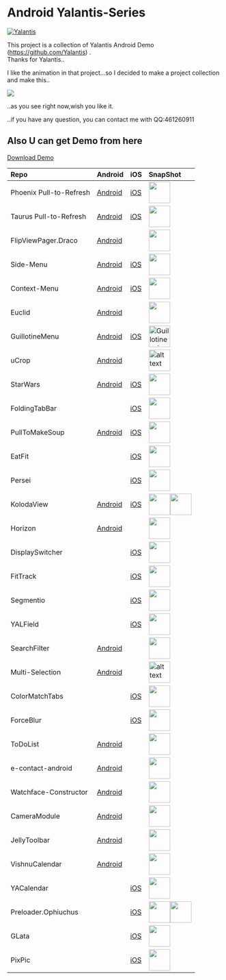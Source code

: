 # Android Yalantis-Series
[![Yalantis](https://raw.githubusercontent.com/Yalantis/GuillotineMenu-Android/master/made-in-yalantis.png)](https://yalantis.com/?utm_source=github)

This project is a collection of Yalantis Android Demo (https://github.com/Yalantis) .<br>
Thanks for Yalantis..<br>

I like the animation in that project...so I decided to make a project collection and make this..<br>

![](https://github.com/5peak2me/Yalantis-Series/blob/master/demo.gif)

..as you see right now,wish you like it.

..if you have any question, you can contact me with QQ:461260911

## Also U can get Demo from here

[Download Demo](https://raw.githubusercontent.com/5peak2me/Yalantis-Series/master/demo/demo.apk)

| Repo                    | Android                                                      | iOS                                                          | SnapShot                                                     |
| :---------------------- | :----------------------------------------------------------- | :----------------------------------------------------------- | :----------------------------------------------------------- |
| Phoenix Pull-to-Refresh | [Android](https://github.com/Yalantis/Phoenix)               | [iOS](https://github.com/Yalantis/Pull-to-Refresh.Rentals-iOS) | <img src="https://cdn.dribbble.com/users/125056/screenshots/1650317/realestate-pull_1-2-3.gif" style="width:50;height:50" /> |
| Taurus Pull-to-Refresh  | [Android](https://github.com/Yalantis/Taurus)                | [iOS](https://github.com/Yalantis/PullToMakeFlight)          | <img src="https://raw.githubusercontent.com/Yalantis/PullToMakeFlight/master/PullToMakeFlightDemo/Resources/tours-pull-airplane.gif" style="width:50;height:50" /> |
| FlipViewPager.Draco     | [Android](https://github.com/Yalantis/FlipViewPager.Draco)   |                                                              | <img src="https://cdn.dribbble.com/users/125056/screenshots/1758298/99miles-find-friends-interface-animation.gif" style="width:50;height:50" /> |
| Side-Menu               | [Android](https://github.com/Yalantis/Side-Menu.Android)     | [iOS](https://github.com/Yalantis/Side-Menu.iOS)             | <img src="https://camo.githubusercontent.com/0f9d3d408c2124ac66407dd84c0bfa35d9c08c1d/68747470733a2f2f63646e2e6472696262626c652e636f6d2f75736572732f3132353035362f73637265656e73686f74732f313638393932322f6576656e74732d6d656e755f312d312d362e676966" style="width:50;height:50" /> |
| Context-Menu            | [Android](https://github.com/Yalantis/Context-Menu.Android)  | [iOS](https://github.com/Yalantis/Context-Menu.iOS)          | <img src="https://camo.githubusercontent.com/34af2f392488fffc63082b9f4d0b34f40427b6de/68747470733a2f2f63646e2e6472696262626c652e636f6d2f75736572732f3132353035362f73637265656e73686f74732f313738353237342f39396d696c65732d70726f66696c652d6c696768745f312d312d342e676966" style="width:50;height:50" /> |
| Euclid                  | [Android](https://github.com/Yalantis/Euclid)                |                                                              | <img src="https://cdn.dribbble.com/users/125056/screenshots/1744157/99miles-userprofile-animation_1-1-3.gif" style="width:50;height:50" /> |
| GuillotineMenu          | [Android](https://github.com/Yalantis/GuillotineMenu-Android) | [iOS](https://github.com/Yalantis/GuillotineMenu)            | <img src="https://github.com/Yalantis/GuillotineMenu/raw/master/example.gif" alt="Guillotine animation gif" style="width:50;height:50"> |
| uCrop                   | [Android](https://github.com/Yalantis/uCrop)                 |                                                              | <img src="https://github.com/Yalantis/uCrop/raw/master/preview.gif" alt="alt text" style="width:50;height:50"> |
| StarWars                | [Android](https://github.com/Yalantis/StarWars.Android)      | [iOS](https://github.com/Yalantis/StarWars.iOS)              | <img src="https://github.com/Yalantis/StarWars.Android/raw/master/star_wars-concept.gif" style="width:50;height:50" /> |
| FoldingTabBar           |                                                              | [iOS](https://github.com/Yalantis/FoldingTabBar.iOS)         | <img src="https://yalantis.com/uploads/ckeditor/pictures/629/tab_bar_animation_fin-02.gif" style="width:50;height:50" /> |
| PullToMakeSoup          | [Android](https://github.com/Yalantis/pull-to-make-soup)     | [iOS](https://github.com/Yalantis/PullToMakeSoup)            | <img src="https://raw.githubusercontent.com/Yalantis/PullToMakeSoup/master/PullToMakeSoupDemo/Resouces/recipe-finder.gif" style="width:50;height:50"/> |
| EatFit                  |                                                              | [iOS](https://github.com/Yalantis/EatFit)                    | <img src="https://yalantis.com/uploads/ckeditor/pictures/1323/charts-animation.gif" style="width:50;height:50" /> |
| Persei                  |                                                              | [iOS](https://github.com/Yalantis/Persei)                    | <img src="https://github.com/Yalantis/Persei/raw/master/Assets/animation.gif" style="width:50;height:50" /> |
| KolodaView              | [Android](https://github.com/xmuSistone/android-card-slide-panel) | [iOS](https://github.com/Yalantis/Koloda)                    | <img src="https://github.com/Yalantis/Koloda/raw/master/Koloda_v2_example_animation.gif" style="width:50;height:50"><img src="https://github.com/Yalantis/Koloda/raw/master/Koloda_v1_example_animation.gif" style="width:50;height:50" /> |
| Horizon                 | [Android](https://github.com/Yalantis/Horizon)               |                                                              | <img src="https://raw.githubusercontent.com/Yalantis/Horizon/master/blog_article_header.png" style="width:50;height:50" /> |
| DisplaySwitcher         |                                                              | [iOS](https://github.com/Yalantis/DisplaySwitcher)           | <img src="https://github.com/Yalantis/DisplaySwitcher/raw/master/Assets/animation.gif" style="width:50;height:50" /> |
| FitTrack                |                                                              | [iOS](https://github.com/Yalantis/FitTrack)                  | <img src="https://cdn.dribbble.com/users/226733/screenshots/2337201/open-uri20151106-3-2y7q4w" style="width:50;height:50" /> |
| Segmentio               |                                                              | [iOS](https://github.com/Yalantis/Segmentio)                 | <img src="https://github.com/Yalantis/Segmentio/raw/master/Assets/animation.gif" style="width:50;height:50" /> |
| YALField                |                                                              | [iOS](https://github.com/Yalantis/YALField)                  | <img src="https://github.com/Yalantis/YALField/raw/master/images/PizzaFormFilled.png" style="width:50;height:50" /> |
| SearchFilter            | [Android](https://github.com/Yalantis/SearchFilter)          |                                                              | <img src="https://github.com/Yalantis/SearchFilter/raw/master/gif/dribbble.gif" style="width:50;height:50" /> |
| Multi-Selection         | [Android](https://github.com/Yalantis/Multi-Selection)       |                                                              | <img src="https://github.com/Yalantis/Multi-Selection/raw/develop/imgs/dribble.gif" alt="alt text" style="width:50;height:50" /> |
| ColorMatchTabs          |                                                              | [iOS](https://github.com/Yalantis/ColorMatchTabs)            | <img src="https://github.com/Yalantis/ColorMatchTabs/raw/master/Resources/preview.gif" style="width:50;height:50" /> |
| ForceBlur               |                                                              | [iOS](https://github.com/Yalantis/ForceBlur)                 | <img src="https://github.com/Yalantis/ForceBlur/raw/master/Resources/preview.gif" style="width:50;height:50" /> |
| ToDoList                | [Android](https://github.com/Yalantis/ToDoList)              |                                                              | <img src="https://github.com/Yalantis/ToDoList/raw/master/content_shot_to-do_dribbble.gif" style="width:50;height:50" /> |
| e-contact-android       | [Android](https://github.com/Yalantis/e-contact-android)     |                                                              | <img src="https://github.com/Yalantis/e-contact-android/raw/master/preview.gif" style="width:50;height:50"> |
| Watchface-Constructor   | [Android](https://github.com/Yalantis/Watchface-Constructor) |                                                              | <img src="https://github.com/Yalantis/Watchface-Constructor/raw/master/app_watch_dribbble.gif" style="width:50;height:50" /> |
| CameraModule            | [Android](https://github.com/Yalantis/CameraModule)          |                                                              | <img src="https://photos-3.dropbox.com/t/2/AAAAVPyew0rXyc_uo5sEMZrSjo1DKFNZkk1aYMtpp9L4lA/12/24942858/png/32x32/3/1491811200/0/2/Screenshot_2014-07-02-12-10-47.png/ELeB4xIYrrAIIAcoBw/z8AW0_BDaunKu2Qk9xyZCmj2t_p5S0m_15P3WJLlfNI?dl=0&size=2048x1536&size_mode=3" style="width:50;height:50" /> |
| JellyToolbar            | [Android](https://github.com/Yalantis/JellyToolbar)          |                                                              | <img src="https://github.com/Yalantis/JellyToolbar/raw/develop/gif.gif" style="width:50;height:50" /> |
| VishnuCalendar          | [Android](https://github.com/Yalantis/VishnuCalendar)        |                                                              | <img src="https://github.com/Yalantis/VishnuCalendar/raw/develop/week_collapse.gif" style="width:50;height:50" /> |
| YACalendar              |                                                              | [iOS](https://github.com/Yalantis/YACalendar)                | <img src="https://github.com/Yalantis/YACalendar/raw/master/readme_images/about.gif" style="width:50;height:50" /> |
| Preloader.Ophiuchus     |                                                              | [iOS](https://github.com/Yalantis/Preloader.Ophiuchus)       | <img src="https://raw.githubusercontent.com/Yalantis/Ophiuchus/master/Example/Ophiuchus/Resources/yalantistwodirections.gif" style="width:50;height:50"><img src="https://raw.githubusercontent.com/Yalantis/Ophiuchus/master/Example/Ophiuchus/Resources/animation.gif" style="width:50;height:50" /> |
| GLata                   |                                                              | [iOS](https://github.com/Yalantis/GLata)                     | <img src="https://github.com/Yalantis/GLata/raw/master/anim.gif" style="width:50;height:50" /> |
| PixPic                  |                                                              | [iOS](https://github.com/Yalantis/PixPic)                    | <img src="https://github.com/Yalantis/PixPic/raw/master/Screenshots/5.5%20Device%205.jpg" style="width:50;height:50" /> |

